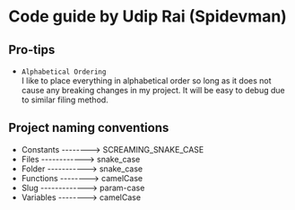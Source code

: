 # Code guide by Udip Rai (Spidevman)

## Pro-tips
- `Alphabetical Ordering`\
  I like to place everything in alphabetical order so long as it does not cause any breaking changes in my project. It will be easy to debug due to similar filing method.

## Project naming conventions
- Constants --------> SCREAMING_SNAKE_CASE
- Files ------------> snake_case
- Folder -----------> snake_case
- Functions --------> camelCase
- Slug -------------> param-case
- Variables --------> camelCase